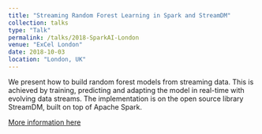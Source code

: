 ```yaml
---
title: "Streaming Random Forest Learning in Spark and StreamDM"
collection: talks
type: "Talk"
permalink: /talks/2018-SparkAI-London
venue: "ExCel London"
date: 2018-10-03
location: "London, UK"
---
```


We present how to build random forest models from streaming data. This is achieved by training, predicting and adapting the model in real-time with evolving data streams. The implementation is on the open source library StreamDM, built on top of Apache Spark.

[More information here](https://databricks.com/session/streaming-random-forest-learning-in-spark-and-streamdm)